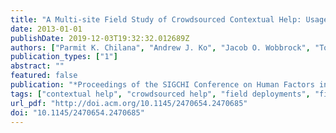 ```yaml
---
title: "A Multi-site Field Study of Crowdsourced Contextual Help: Usage and Perspectives of End Users and Software Teams"
date: 2013-01-01
publishDate: 2019-12-03T19:32:32.012689Z
authors: ["Parmit K. Chilana", "Andrew J. Ko", "Jacob O. Wobbrock", "Tovi Grossman"]
publication_types: ["1"]
abstract: ""
featured: false
publication: "*Proceedings of the SIGCHI Conference on Human Factors in Computing Systems*"
tags: ["contextual help", "crowdsourced help", "field deployments", "field studies", "help systems", "software support=."]
url_pdf: "http://doi.acm.org/10.1145/2470654.2470685"
doi: "10.1145/2470654.2470685"
---
```


